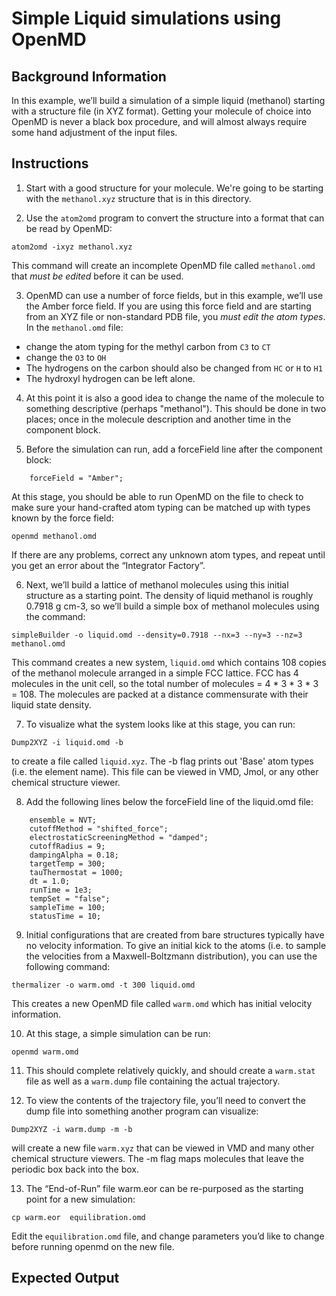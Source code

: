 # Simple Liquid simulations using OpenMD

## Background Information
In this example, we’ll build a simulation of a simple liquid (methanol) starting with a structure file (in XYZ format). Getting your molecule of choice into OpenMD is never a black box procedure, and will almost always require some hand adjustment of the input files.

## Instructions

1. Start with a good structure for your molecule. We're going to be starting with the `methanol.xyz` structure that is in this directory.

2. Use the `atom2omd` program to convert the structure into a format that can be read by OpenMD:
```
atom2omd -ixyz methanol.xyz
```
This command will create an incomplete OpenMD file called `methanol.omd` that *must be edited* before it can be used.
    
3. OpenMD can use a number of force fields, but in this example, we’ll use the Amber force field. If you are using this force field and are starting from an XYZ file or non-standard PDB file, you *must edit the atom types*. In the `methanol.omd` file:
- change the atom typing for the methyl carbon from `C3` to `CT`
- change the `O3` to `OH`
- The hydrogens on the carbon should also be changed from `HC` or `H` to `H1`
- The hydroxyl hydrogen can be left alone.

4. At this point it is also a good idea to change the name of the molecule to something descriptive (perhaps "methanol"). This should be done in two places; once in the molecule description and another time in the component block.

5. Before the simulation can run, add a forceField line after the component block:
```
    forceField = "Amber";
```
At this stage, you should be able to run OpenMD on the file to check to make sure your hand-crafted atom typing can be matched up with types known by the force field:
```
openmd methanol.omd
```
If there are any problems, correct any unknown atom types, and repeat until you get an error about the “Integrator Factory”.
    
6. Next, we’ll build a lattice of methanol molecules using this initial structure as a starting point. The density of liquid methanol is roughly 0.7918 g cm-3, so we’ll build a simple box of methanol molecules using the command:
```
simpleBuilder -o liquid.omd --density=0.7918 --nx=3 --ny=3 --nz=3 methanol.omd
```
This command creates a new system, `liquid.omd` which contains 108 copies of the methanol molecule arranged in a simple FCC lattice. FCC has 4 molecules in the unit cell, so the total number of molecules = 4 * 3 * 3 * 3 = 108. The molecules are packed at a distance commensurate with their liquid state density.

7. To visualize what the system looks like at this stage, you can run:
```
Dump2XYZ -i liquid.omd -b
```
to create a file called `liquid.xyz`. The -b flag prints out 'Base' atom types (i.e. the element name). This file can be viewed in VMD, Jmol, or any other chemical structure viewer.

8. Add the following lines below the forceField line of the liquid.omd file:
```
    ensemble = NVT;
    cutoffMethod = "shifted_force";
    electrostaticScreeningMethod = "damped";
    cutoffRadius = 9;
    dampingAlpha = 0.18;
    targetTemp = 300;
    tauThermostat = 1000;
    dt = 1.0;
    runTime = 1e3;
    tempSet = "false";
    sampleTime = 100;
    statusTime = 10;
```

9. Initial configurations that are created from bare structures typically have no velocity information. To give an initial kick to the atoms (i.e. to sample the velocities from a Maxwell-Boltzmann distribution), you can use the following command:
```
thermalizer -o warm.omd -t 300 liquid.omd
```
This creates a new OpenMD file called `warm.omd` which has initial velocity information.

10. At this stage, a simple simulation can be run:
```
openmd warm.omd
```

11. This should complete relatively quickly, and should create a `warm.stat` file as well as a `warm.dump` file containing the actual trajectory.

12. To view the contents of the trajectory file, you’ll need to convert the dump file into something another program can visualize:
```
Dump2XYZ -i warm.dump -m -b
```
will create a new file `warm.xyz` that can be viewed in VMD and many other chemical structure viewers.  The -m flag maps molecules that leave the periodic box back into the box.

13. The “End-of-Run” file warm.eor can be re-purposed as the starting point for a new simulation:
```
cp warm.eor  equilibration.omd
```
Edit the `equilibration.omd` file, and change parameters you’d like to change before running openmd on the new file.


## Expected Output
